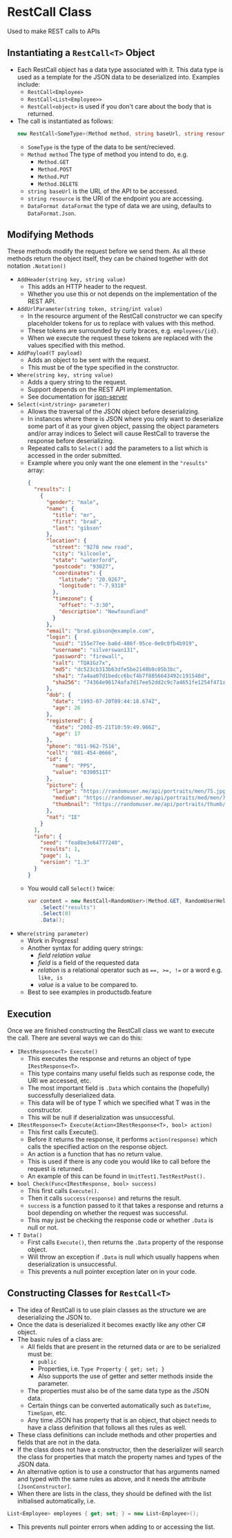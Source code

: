 # RestCall Class
Used to make REST calls to APIs

## Instantiating a `RestCall<T>` Object
* Each RestCall object has a data type associated with it. This data type is used as a template for the JSON data to be deserialized into. Examples include:
  * `RestCall<Employee>`
  * `RestCall<List<Employee>>`
  * `RestCall<object>` is used if you don't care about the body that is returned.
* The call is instantiated as follows:
    ```C#
    new RestCall<SomeType>(Method method, string baseUrl, string resource, DataFormat dataFormat = DataFormat.Json)
    ```
  * `SomeType` is the type of the data to be sent/recieved.
  * `Method method` The type of method you intend to do, e.g.
    * `Method.GET`
    * `Method.POST`
    * `Method.PUT`
    * `Method.DELETE`
  * `string baseUrl` is the URL of the API to be accessed.
  * `string resource` is the URI of the endpoint you are accessing.
  * `DataFormat dataFormat` the type of data we are using, defaults to `DataFormat.Json`.

## Modifying Methods
These methods modify the request before we send them. As all these methods return the object itself, they can be chained together with dot notation `.Notation()`
* `AddHeader(string key, string value)`
  * This adds an HTTP header to the request.
  * Whether you use this or not depends on the implementation of the REST API.
* `AddUrlParameter(string token, string/int value)`
  * In the resource argument of the RestCall constructor we can specify placeholder tokens for us to replace with values with this method.
  * These tokens are surrounded by curly braces, e.g. `employees/{id}`.
  * When we execute the request these tokens are replaced with the values specified with this method.
* `AddPayload(T payload)`
  * Adds an object to be sent with the request.
  * This must be of the type specified in the constructor.
* `Where(string key, string value)`
  * Adds a query string to the request.
  * Support depends on the REST API implementation.
  * See documentation for [json-server](https://github.com/typicode/json-server)
* `Select(<int/string> parameter)`
  * Allows the traversal of the JSON object before deserializing.
  * In instances where there is JSON where you only want to deserialize some part of it as your given object, passing the object parameters and/or array indices to Select will cause RestCall to traverse the response before deserializing.
  * Repeated calls to `Select()` add the parameters to a list which is accessed in the order submitted.
  * Example where you only want the one element in the `"results"` array:
    ```JSON
    {
      "results": [
        {
          "gender": "male",
          "name": {
            "title": "mr",
            "first": "brad",
            "last": "gibson"
          },
          "location": {
            "street": "9278 new road",
            "city": "kilcoole",
            "state": "waterford",
            "postcode": "93027",
            "coordinates": {
              "latitude": "20.9267",
              "longitude": "-7.9310"
            },
            "timezone": {
              "offset": "-3:30",
              "description": "Newfoundland"
            }
          },
          "email": "brad.gibson@example.com",
          "login": {
            "uuid": "155e77ee-ba6d-486f-95ce-0e0c0fb4b919",
            "username": "silverswan131",
            "password": "firewall",
            "salt": "TQA1Gz7x",
            "md5": "dc523cb313b63dfe5be2140b0c05b3bc",
            "sha1": "7a4aa07d1bedcc6bcf4b7f8856643492c191540d",
            "sha256": "74364e96174afa7d17ee52dd2c9c7a4651fe1254f471a78bda0190135dcd3480"
          },
          "dob": {
            "date": "1993-07-20T09:44:18.674Z",
            "age": 26
          },
          "registered": {
            "date": "2002-05-21T10:59:49.966Z",
            "age": 17
          },
          "phone": "011-962-7516",
          "cell": "081-454-0666",
          "id": {
            "name": "PPS",
            "value": "0390511T"
          },
          "picture": {
            "large": "https://randomuser.me/api/portraits/men/75.jpg",
            "medium": "https://randomuser.me/api/portraits/med/men/75.jpg",
            "thumbnail": "https://randomuser.me/api/portraits/thumb/men/75.jpg"
          },
          "nat": "IE"
        }
      ],
      "info": {
        "seed": "fea8be3e64777240",
        "results": 1,
        "page": 1,
        "version": "1.3"
      }
    }
  * You would call `Select()` twice:
    ```C#
    var content = new RestCall<RandomUser>(Method.GET, RandomUserHelper.url, "")
        .Select("results")
        .Select(0)
        .Data();
    ```
* `Where(string parameter)`
  * Work in Progress!
  * Another syntax for adding query strings:
    * *field relation value*
    * *field* is a field of the requested data
    * *relation* is a relational operator such as `==, >=, !=` or a word e.g. `like, is`
    * *value* is a value to be compared to.
  * Best  to see examples in productsdb.feature


## Execution
Once we are finished constructing the RestCall class we want to execute the call. There are several ways we can do this:
* `IRestResponse<T> Execute()`
  * This executes the response and returns an object of type `IRestResponse<T>`.
  * This type contains many useful fields such as response code, the URI we accessed, etc.
  * The most important field is `.Data` which contains the (hopefully) successfully deserialized data.
  * This data will be of type T which we specified what T was in the constructor.
  * This will be null if deserialization was unsuccessful.
* `IRestResponse<T> Execute(Action<IRestResponse<T>, bool> action)`
  * This first calls Execute().
  * Before it returns the response, it performs `action(response)` which calls the specified action on the response object.
  * An action is a function that has no return value.
  * This is used if there is any code you would like to call before the request is returned.
  * An example of this can be found in `UnitTest1.TestRestPost().`
* `bool Check(Func<IRestResponse, bool> success)`
  * This first calls `Execute()`.
  * Then it calls `success(response)` and returns the result.
  * `success` is a function passed to it that takes a response and returns a bool depending on whether the request was successful.
  * This may just be checking the response code or whether `.Data` is null or not.
* `T Data()`
  * First calls `Execute()`, then returns the `.Data` property of the response object.
  * Will throw an exception if `.Data` is null which usually happens when deserialization is unsuccessful.
  * This prevents a null pointer exception later on in your code.

## Constructing Classes for `RestCall<T>`
* The idea of RestCall is to use plain classes as the structure we are deserializing the JSON to.
* Once the data is deserialized it becomes exactly like any other C# object.
* The basic rules of a class are:
  * All fields that are present in the returned data or are to be serialized must be:
    * `public`
    * Properties, i.e.
    `Type Property { get; set; }`
    * Also supports the use of getter and setter methods inside the parameter.
  * The properties must also be of the same data type as the JSON data.
  * Certain things can be converted automatically such as `DateTime`, `TimeSpan`, etc.
  * Any time JSON has property that is an object, that object needs to have a class definition that follows all thes rules as well.
* These class definitions can include methods and other properties and fields that are not in the data.
* If the class does not have a constructor, then the deserializer will search the class for properties that match the property names and types of the JSON data.
* An alternative option is to use a constructor that has arguments named and typed with the same rules as above, and it needs the attribute `[JsonConstructor]`.
* When there are lists in the class, they should be defined with the list initialised automatically, i.e.
```C#
List<Employee> employees { get; set; } = new List<Employee>();
```
* This prevents null pointer errors when adding to or accessing the list.